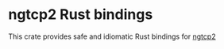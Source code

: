 # ngtcp2 Rust bindings

This crate provides safe and idiomatic Rust bindings for [ngtcp2](https://github.com/ngtcp2/ngtcp2)
